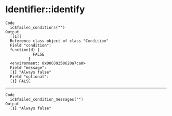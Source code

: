 # Identifier::identify

    Code
      id$failed_conditions("")
    Output
      [[1]]
      Reference class object of class "Condition"
      Field "condition":
      function(d) {
                FALSE
              }
      <environment: 0x00000250620a7ca0>
      Field "message":
      [1] "Always false"
      Field "optional":
      [1] FALSE
      

---

    Code
      id$failed_condition_messages("")
    Output
      [1] "Always false"

